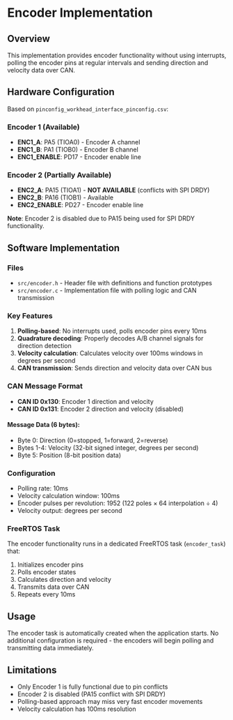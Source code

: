 # Encoder Implementation

## Overview
This implementation provides encoder functionality without using interrupts, polling the encoder pins at regular intervals and sending direction and velocity data over CAN.

## Hardware Configuration
Based on `pinconfig_workhead_interface_pinconfig.csv`:

### Encoder 1 (Available)
- **ENC1_A**: PA5 (TIOA0) - Encoder A channel
- **ENC1_B**: PA1 (TIOB0) - Encoder B channel  
- **ENC1_ENABLE**: PD17 - Encoder enable line

### Encoder 2 (Partially Available)
- **ENC2_A**: PA15 (TIOA1) - **NOT AVAILABLE** (conflicts with SPI DRDY)
- **ENC2_B**: PA16 (TIOB1) - Available
- **ENC2_ENABLE**: PD27 - Encoder enable line

**Note**: Encoder 2 is disabled due to PA15 being used for SPI DRDY functionality.

## Software Implementation

### Files
- `src/encoder.h` - Header file with definitions and function prototypes
- `src/encoder.c` - Implementation file with polling logic and CAN transmission

### Key Features
1. **Polling-based**: No interrupts used, polls encoder pins every 10ms
2. **Quadrature decoding**: Properly decodes A/B channel signals for direction detection
3. **Velocity calculation**: Calculates velocity over 100ms windows in degrees per second
4. **CAN transmission**: Sends direction and velocity data over CAN bus

### CAN Message Format
- **CAN ID 0x130**: Encoder 1 direction and velocity
- **CAN ID 0x131**: Encoder 2 direction and velocity (disabled)

#### Message Data (6 bytes):
- Byte 0: Direction (0=stopped, 1=forward, 2=reverse)
- Bytes 1-4: Velocity (32-bit signed integer, degrees per second)
- Byte 5: Position (8-bit position data)

### Configuration
- Polling rate: 10ms
- Velocity calculation window: 100ms
- Encoder pulses per revolution: 1952 (122 poles × 64 interpolation ÷ 4)
- Velocity output: degrees per second

### FreeRTOS Task
The encoder functionality runs in a dedicated FreeRTOS task (`encoder_task`) that:
1. Initializes encoder pins
2. Polls encoder states
3. Calculates direction and velocity
4. Transmits data over CAN
5. Repeats every 10ms

## Usage
The encoder task is automatically created when the application starts. No additional configuration is required - the encoders will begin polling and transmitting data immediately.

## Limitations
- Only Encoder 1 is fully functional due to pin conflicts
- Encoder 2 is disabled (PA15 conflict with SPI DRDY)
- Polling-based approach may miss very fast encoder movements
- Velocity calculation has 100ms resolution